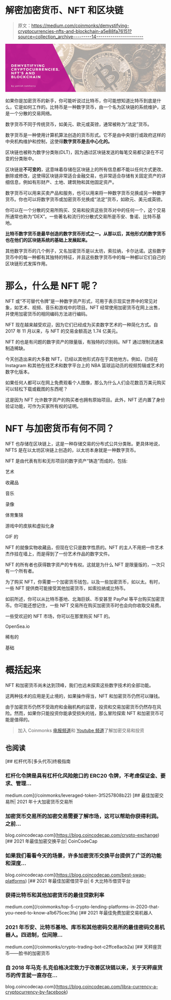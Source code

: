 # 解密加密货币、NFT 和区块链

> 原文：<https://medium.com/coinmonks/demystifying-cryptocurrencies-nfts-and-blockchain-a5e88fa76151?source=collection_archive---------14----------------------->

![](img/6ea4781a81593b711205512e09680e1f.png)

如果你是加密货币的新手，你可能听说过比特币，你可能想知道比特币到底是什么，它是如何工作的。比特币是一种数字货币，由一个名为区块链的系统维护，这是一个分散的交易网络。

数字货币不同于传统货币，如美元、欧元或英镑，通常被称为“法定”货币。

数字货币是一种使用计算机算法创造的货币形式。它不是由中央银行或政府这样的中央机构维护和控制，这使得**数字货币是去中心化的。**

区块链也被称为数字分类账(DLT)，因为通过区块链发送的每笔交易都记录在不可变的分类账中。

区块链是**不可变的**，这意味着存储在区块链上的所有信息都不能以任何方式更改、删除或修改，这使得区块链非常适合金融交易，也非常适合存储有关固定资产的详细信息，例如有形财产、土地、建筑物和其他固定资产。

数字货币可以用来买卖产品和服务，也可以用来将一种数字货币兑换成另一种数字货币。你也可以将数字货币或加密货币兑换成“法定”货币，如欧元、美元或英镑。

你可以在一个分散的交易所购买、交易和投资这些货币对中的任何一个，这个交易所通常也称为“DEX”。一些著名和流行的分散式交易所是币安、鲁诺、比特币基地。

**比特币数字货币是最早创造的数字货币形式之一。从那以后，其他形式的数字货币也在他们的区块链系统的基础上发展起来。**

其他数字货币的几个例子，又名加密货币是以太坊，索拉纳，卡尔达诺。这些数字货币中的每一种都有其独特的特征，并且这些数字货币中的每一种都以它们自己的区块链形式发挥作用。

# 那么，什么是 NFT 呢？

NFT 或“不可替代令牌”是一种数字资产形式，可用于表示现实世界中的常见对象，如艺术、视频、音乐和游戏中的项目。NFT 经常使用加密货币在网上出售，并使用加密货币的相同编码方法进行编码。

NFT 现在越来越受欢迎，因为它们已经成为买卖数字艺术的一种简化方式。自 2017 年 11 月以来，与 NFT 的交易金额高达 1.74 亿美元。

NFT 的也是有问题的数字资产的限量版，有独特的识别码。NFT 通过限制流通来制造稀缺。

今天创造出来的大多数 NFT，已经以其他形式存在于其他地方。例如，已经在 Instagram 和其他在线艺术和数字平台上的 NBA 篮球运动员的视频剪辑或艺术的数字化版本。

如果任何人都可以在网上免费观看个人图像，那么为什么人们会花数百万美元购买可以轻松下载或截图的东西呢？

这是因为 NFT 允许数字资产的购买者也拥有原始项目。此外，NFT 还内置了身份验证功能，可作为买家所有权的证明。

# NFT 与加密货币有何不同？

NFT 也存储在区块链上，这是一种存储交易的分布式公共分类账。更具体地说，NFTS 是在以太坊区块链上创造的，以太坊本身就是一种数字货币。

NFT 是由代表有形和无形项目的数字资产“铸造”而成的，包括:

艺术

收藏品

音乐

录像

体育集锦

游戏中的皮肤和虚拟化身

GIF 的

NFT 的就像实物收藏品，但现在它只是数字性质的。NFT 的主人不用把一件艺术杰作挂在墙上，而是得到了一份艺术作品的数字文件。

NFT 的所有者也获得数字资产的专有权。这就是为什么 NFT 是限量版的，一次只有一个所有者。

为了购买 NFT，你需要一个加密货币钱包，以及一些加密货币，如以太。有时，一些 NFT 提供商可能接受其他加密货币，如索拉纳或比特币。

如前所述，你可以从比特币基地、北海巨妖、币安甚至 PayPal 等平台购买加密货币。你可能还想记住，一些 NFT 交易所在购买加密货币时也会向你收取交易费。

一些受欢迎的 NFT 市场，你可以在那里购买 NFT 的。

OpenSea.io

稀有的

基础

# 概括起来

NFT 和加密货币尚未达到顶峰，我们也远未探索这些数字技术的全部功能。

这两种技术的应用是无止境的，如果操作得当，NFT 和加密货币仍然可以赚钱。

由于加密货币仍然不受政府和金融机构的监管，投资和交易加密货币仍然存在风险。然而，如果你只能投资你能承受损失的钱，那么冒险探索 NFT 和加密货币可能是值得的。

> 加入 Coinmonks [电报频道](https://t.me/coincodecap)和 [Youtube 频道](https://www.youtube.com/c/coinmonks/videos)了解加密交易和投资

## 也阅读

[](/coinmonks/leveraged-token-3f5257808b22) [## 杠杆代币[多头代币]终极指南

### 杠杆化令牌是具有杠杆化风险敞口的 ERC20 令牌，不考虑保证金、要求、管理…

medium.com](/coinmonks/leveraged-token-3f5257808b22) [](https://blog.coincodecap.com/crypto-exchange) [## 最佳加密交易所| 2021 年十大加密货币交易所

### 加密货币交易所的加密交易需要了解市场，这可以帮助你获得利润。之前…

blog.coincodecap.com](https://blog.coincodecap.com/crypto-exchange) [](https://blog.coincodecap.com/best-swap-platforms) [## 2021 年最佳加密交换平台| CoinCodeCap

### 如果我们看看今天的场景，许多加密货币交换平台提供了广泛的功能和深度…

blog.coincodecap.com](https://blog.coincodecap.com/best-swap-platforms) [](/coinmonks/top-5-crypto-lending-platforms-in-2020-that-you-need-to-know-a1b675cec3fa) [## 2021 年最佳加密借贷平台| 6 大比特币借贷平台

### 获得比特币和其他加密货币的最佳贷款利率

medium.com](/coinmonks/top-5-crypto-lending-platforms-in-2020-that-you-need-to-know-a1b675cec3fa) [](/coinmonks/crypto-trading-bot-c2ffce8acb2a) [## 2021 年最佳免费加密交易机器人

### 2021 年币安、比特币基地、库币和其他密码交易所的最佳密码交易机器人。四进制，位间隙…

medium.com](/coinmonks/crypto-trading-bot-c2ffce8acb2a) [](https://blog.coincodecap.com/libra-currency-a-cryptocurrency-by-facebook) [## 天秤座货币——脸书的加密货币

### 自 2018 年马克·扎克伯格决定致力于改善区块链以来，关于天秤座货币的传言就一直存在…

blog.coincodecap.com](https://blog.coincodecap.com/libra-currency-a-cryptocurrency-by-facebook)